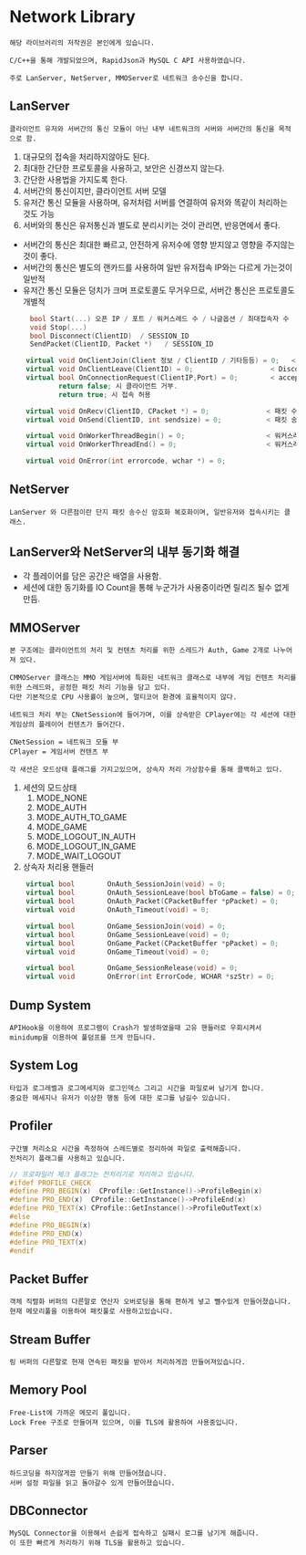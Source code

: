 

# Network Library

```
해당 라이브러리의 저작권은 본인에게 있습니다.

C/C++을 통해 개발되었으며, RapidJson과 MySQL C API 사용하였습니다.

주로 LanServer, NetServer, MMOServer로 네트워크 송수신을 합니다.
```

## LanServer

```
클라이언트 유저와 서버간의 통신 모듈이 아닌 내부 네트워크의 서버와 서버간의 통신을 목적으로 함.
```

1. 대규모의 접속을 처리하지않아도 된다.
2. 최대한 간단한 프로토콜을 사용하고, 보안은 신경쓰지 않는다.
3. 간단한 사용법을 가지도록 한다.
4. 서버간의 통신이지만, 클라이언트 서버 모델
5. 유저간 통신 모듈을 사용하며, 유저처럼 서버를 연결하여 유저와 똑같이 처리하는 것도 가능
6. 서버와의 통신은 유저통신과 별도로 분리시키는 것이 관리면, 반응면에서 좋다.

+ 서버간의 통신은 최대한 빠르고, 안전하게 유저수에 영향 받지않고 영향을 주지않는 것이 좋다.
+ 서버간의 통신은 별도의 랜카드를 사용하여 일반 유저접속 IP와는 다르게 가는것이 일반적
+ 유저간 통신 모듈은 덩치가 크며 프로토콜도 무거우므로, 서버간 통신은 프로토콜도 개별적

```cpp
	 bool Start(...) 오픈 IP / 포트 / 워커스레드 수 / 나글옵션 / 최대접속자 수
	 void Stop(...)
	 bool Disconnect(ClientID)  / SESSION_ID
	 SendPacket(ClientID, Packet *)   / SESSION_ID

	virtual void OnClientJoin(Client 정보 / ClientID / 기타등등) = 0;   < Accept 후 접속처리 완료 후 호출.
	virtual void OnClientLeave(ClientID) = 0;   	            < Disconnect 후 호출
	virtual bool OnConnectionRequest(ClientIP,Port) = 0;        < accept 직후 
			return false; 시 클라이언트 거부.
			return true; 시 접속 허용	

	virtual void OnRecv(ClientID, CPacket *) = 0;              < 패킷 수신 완료 후
	virtual void OnSend(ClientID, int sendsize) = 0;           < 패킷 송신 완료 후

	virtual void OnWorkerThreadBegin() = 0;                    < 워커스레드 GQCS 바로 하단에서 호출
	virtual void OnWorkerThreadEnd() = 0;                      < 워커스레드 1루프 종료 후

	virtual void OnError(int errorcode, wchar *) = 0;

```


## NetServer

```
LanServer 와 다른점이란 단지 패킷 송수신 암호화 복호화이며, 일반유저와 접속시키는 클래스.
```


## LanServer와 NetServer의 내부 동기화 해결
- 각 플레이어를 담은 공간은 배열을 사용함.
- 세션에 대한 동기화를 IO Count을 통해 누군가가 사용중이라면 릴리즈 될수 없게 만듬.

## MMOServer

```
본 구조에는 클라이언트의 처리 및 컨텐츠 처리를 위한 스레드가 Auth, Game 2개로 나누어져 있다.

CMMOServer 클래스는 MMO 게임서버에 특화된 네트워크 클래스로 내부에 게임 컨텐츠 처리를 위한 스레드와, 공정한 패킷 처리 기능을 담고 있다.
다만 기본적으로 CPU 사용률이 높으며, 멀티코어 환경에 효율적이지 않다.

네트워크 처리 부는 CNetSession에 들어가며, 이를 상속받은 CPlayer에는 각 세션에 대한 게임상의 플레이어 컨텐츠가 들어간다.

CNetSession = 네트워크 모듈 부
CPlayer = 게임서버 컨텐츠 부

각 새션은 모드상태 플래그를 가지고있으며, 상속자 처리 가상함수를 통해 콜백하고 있다.
```

1. 세션의 모드상태
	1. MODE_NONE
	2. MODE_AUTH
	3. MODE_AUTH_TO_GAME
	4. MODE_GAME
	5. MODE_LOGOUT_IN_AUTH
	6. MODE_LOGOUT_IN_GAME
	7. MODE_WAIT_LOGOUT
2. 상속자 처리용 핸들러
```cpp
	virtual	bool		OnAuth_SessionJoin(void) = 0;
	virtual	bool		OnAuth_SessionLeave(bool bToGame = false) = 0;
	virtual	bool		OnAuth_Packet(CPacketBuffer *pPacket) = 0;
	virtual	void		OnAuth_Timeout(void) = 0;

	virtual	bool		OnGame_SessionJoin(void) = 0;
	virtual	bool		OnGame_SessionLeave(void) = 0;
	virtual	bool		OnGame_Packet(CPacketBuffer *pPacket) = 0;
	virtual	void		OnGame_Timeout(void) = 0;

	virtual bool		OnGame_SessionRelease(void) = 0;
	virtual void		OnError(int ErrorCode, WCHAR *szStr) = 0;
```


## Dump System

```
APIHook을 이용하여 프로그램이 Crash가 발생하였을때 고유 핸들러로 우회시켜서 minidump을 이용하여 풀덤프를 뜨게 만듭니다.
```

## System Log

```
타입과 로그레벨과 로그메세지와 로그인덱스 그리고 시간을 파일로써 남기게 합니다.
중요한 메세지나 유저가 이상한 행동 등에 대한 로그를 남길수 있습니다.
```

## Profiler

```
구간별 처리소요 시간을 측정하여 스레드별로 정리하여 파일로 출력해줍니다.
전처리기 플래그를 사용하고 있습니다.
```

```cpp
// 프로파일러 체크 플래그는 전처리기로 처리하고 있습니다.
#ifdef PROFILE_CHECK
#define PRO_BEGIN(x)  CProfile::GetInstance()->ProfileBegin(x)
#define PRO_END(x)  CProfile::GetInstance()->ProfileEnd(x)
#define PRO_TEXT(x)	CProfile::GetInstance()->ProfileOutText(x)
#else
#define PRO_BEGIN(x)
#define PRO_END(x)
#define PRO_TEXT(x)	
#endif
```

## Packet Buffer

```
객체 직렬화 버퍼의 다른말로 연산자 오버로딩을 통해 편하게 넣고 뺄수있게 만들어졌습니다.
현재 메모리풀을 이용하여 패킷풀로 사용하고있습니다.
```

## Stream Buffer

```
링 버퍼의 다른말로 현재 연속된 패킷을 받아서 처리하게끔 만들어져있습니다.
```

## Memory Pool

```
Free-List에 가까운 메모리 풀입니다.
Lock Free 구조로 만들어져 있으며, 이를 TLS에 활용하여 사용중입니다.
```

## Parser

```
하드코딩을 하지않게끔 만들기 위해 만들어졌습니다.
서버 설정 파일을 읽고 돌아갈수 있게 만들어졌습니다.
```

## DBConnector

```
MySQL Connector을 이용해서 손쉽게 접속하고 실패시 로그를 남기게 해줍니다.
이 또한 빠르게 처리하기 위해 TLS을 활용하고 있습니다.
```



